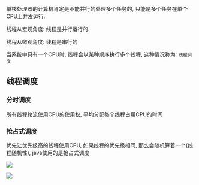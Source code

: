 单核处理器的计算机肯定是不能并行的处理多个任务的, 只能是多个任务在单个CPU上并发运行.

线程从宏观角度: 线程是并行运行的.

线程从微观角度:  线程是串行的

当系统中只有一个CPU时, 线程会以某种顺序执行多个线程,  这种情况称为: `线程调度`

## 线程调度

### 分时调度

所有线程轮流使用CPU的使用权, 平均分配每个线程占用CPU的时间

### 抢占式调度

优先让优先级高的线程使用CPU, 如果线程的优先级相同, 那么会随机算着一个(线程随机性), java使用的是抢占式调度



![](https://pic.superbed.cn/item/5dc226498e0e2e3ee925c026.jpg)



![](https://pic.superbed.cn/item/5dc226f18e0e2e3ee925d3b2.jpg)

































